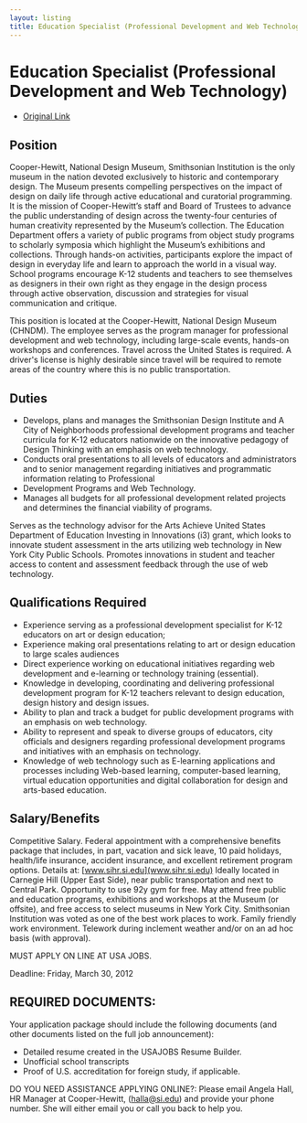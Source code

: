 ```yaml
---
layout: listing
title: Education Specialist (Professional Development and Web Technology)
---
```


# Education Specialist (Professional Development and Web Technology)

*  [Original Link](http://www.cooperhewitt.org/careers)

## Position
Cooper-Hewitt, National Design Museum, Smithsonian Institution is the only museum in the nation devoted exclusively to historic and contemporary design. The Museum presents compelling perspectives on the impact of design on daily life through active educational and curatorial programming. It is the mission of Cooper-Hewitt’s staff and Board of Trustees to advance the public understanding of design across the twenty-four centuries of human creativity represented by the Museum’s collection. The Education Department offers a variety of public programs from object study programs to scholarly symposia which highlight the Museum’s exhibitions and collections. Through hands-on activities, participants explore the impact of design in everyday life and learn to approach the world in a visual way. School programs encourage K-12 students and teachers to see themselves as designers in their own right as they engage in the design process through active observation, discussion and strategies for visual communication and critique.

This position is located at the Cooper-Hewitt, National Design Museum (CHNDM). The employee serves as the program manager for professional development and web technology, including large-scale events, hands-on workshops and conferences. Travel across the United States is required. A driver's license is highly desirable since travel will be required to remote areas of the country where this is no public transportation.

## Duties
* Develops, plans and manages the Smithsonian Design Institute and A City of Neighborhoods professional development programs and teacher curricula for K-12 educators nationwide on the innovative pedagogy of Design Thinking with an emphasis on web technology.
* Conducts oral presentations to all levels of educators and administrators and to senior management regarding initiatives and programmatic information relating to Professional
* Development Programs and Web Technology.
* Manages all budgets for all professional development related projects and determines the financial viability of programs.

Serves as the technology advisor for the Arts Achieve United States Department of Education Investing in Innovations (i3) grant, which looks to innovate student assessment in the arts utilizing web technology in New York City Public Schools. Promotes innovations in student and teacher access to content and assessment feedback through the use of web technology.

## Qualifications Required
* Experience serving as a professional development specialist for K-12 educators on art or design education;
* Experience making oral presentations relating to art or design education to large scales audiences
* Direct experience working on educational initiatives regarding web development and e-learning or technology training (essential).
* Knowledge in developing, coordinating and delivering professional development program for K-12 teachers relevant to design education, design history and design issues.
* Ability to plan and track a budget for public development programs with an emphasis on web technology.
* Ability to represent and speak to diverse groups of educators, city officials and designers regarding professional development programs and initiatives with an emphasis on technology.
* Knowledge of web technology such as E-learning applications and processes including Web-based learning, computer-based learning, virtual education opportunities and digital collaboration for design and arts-based education.

## Salary/Benefits
Competitive Salary. Federal appointment with a comprehensive benefits package that includes, in part, vacation and sick leave, 10 paid holidays, health/life insurance, accident insurance, and excellent retirement program options. Details at: [www.sihr.si.edu](www.sihr.si.edu) Ideally located in Carnegie Hill (Upper East Side), near public transportation and next to Central Park. Opportunity to use 92y gym for free. May attend free public and education programs, exhibitions and workshops at the Museum (or offsite), and free access to select museums in New York City. Smithsonian Institution was voted as one of the best work places to work. Family friendly work environment. Telework during inclement weather and/or on an ad hoc basis (with approval).

MUST APPLY ON LINE AT USA JOBS.

Deadline: Friday, March 30, 2012

## REQUIRED DOCUMENTS:
Your application package should include the following documents (and other documents listed on the full job announcement):
* Detailed resume created in the USAJOBS Resume Builder.
* Unofficial school transcripts
* Proof of U.S. accreditation for foreign study, if applicable.

DO YOU NEED ASSISTANCE APPLYING ONLINE?: Please email Angela Hall, HR Manager at Cooper-Hewitt, (halla@si.edu) and provide your phone number. She will either email you or call you back to help you.